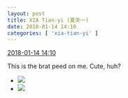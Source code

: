 ```yaml
---
layout: post
title: XIA Tian-yi (夏天一)
date: 2018-01-14 14:10
categories: [ 'xia-tian-yi' ]
---
```


<div class="weibo-info">
  <a href="https://weibo.com/6286030291/FEjQnz2JO">2018-01-14 14:10</a>
</div>

This is the brat peed on me. Cute, huh?

<!-- more -->

<ul class="weibo-pic-list-1">
  <li class="weibo-pic">
    <a href="https://wx4.sinaimg.cn/mw690/006RpxDlgy1fng3sa6dpjj30qo0qon23.jpg"><img src="https://wx4.sinaimg.cn/thumb150/006RpxDlgy1fng3sa6dpjj30qo0qon23.jpg"/></a>
  </li>
  <li class="weibo-pic">
    <a href="https://wx1.sinaimg.cn/mw690/006RpxDlgy1fng3say6ekj30qo0qodk9.jpg"><img src="https://wx1.sinaimg.cn/thumb150/006RpxDlgy1fng3say6ekj30qo0qodk9.jpg"/></a>
  </li>
</ul>
